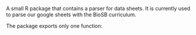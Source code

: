A small R package that contains a parser for data sheets. It is currently used to parse our google sheets with the BioSB curriculum.

The package exports only one function: 
